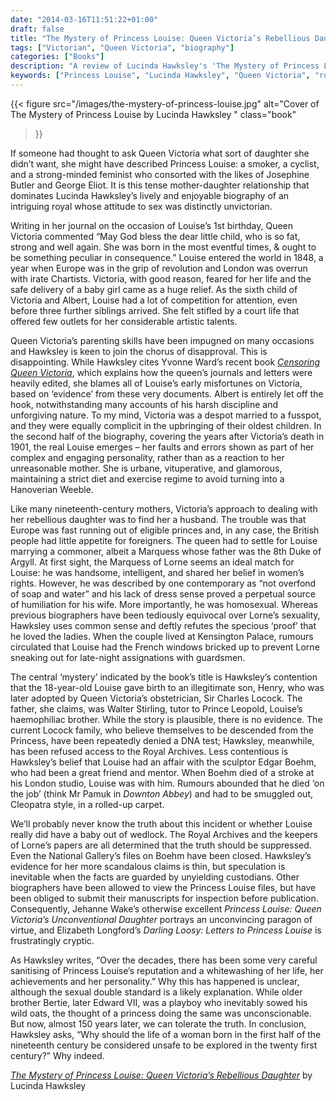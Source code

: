 ```yaml
---
date: "2014-03-16T11:51:22+01:00"
draft: false
title: "The Mystery of Princess Louise: Queen Victoria’s Rebellious Daughter by Lucinda Hawksley"
tags: ["Victorian", "Queen Victoria", "biography"]
categories: ["Books"]
description: "A review of Lucinda Hawksley's 'The Mystery of Princess Louise,' exploring Queen Victoria's rebellious daughter who smoked, cycled, and championed feminism. Discover the scandals surrounding her alleged illegitimate child and affair with sculptor Edgar Boehm."
keywords: ["Princess Louise", "Lucinda Hawksley", "Queen Victoria", "royal biography", "Victorian feminism", "Marquess of Lorne", "Edgar Boehm", "royal scandal", "illegitimate child", "royal archives"]
---
```


{{< figure
  src="/images/the-mystery-of-princess-louise.jpg"
  alt="Cover of The Mystery of Princess Louise by Lucinda Hawksley "
  class="book"
>}}

If someone had thought to ask Queen Victoria what sort of daughter she didn’t want, she might have described Princess Louise: a smoker, a cyclist, and a strong-minded feminist who consorted with the likes of Josephine Butler and George Eliot. It is this tense mother-daughter relationship that dominates Lucinda Hawksley’s lively and enjoyable biography of an intriguing royal whose attitude to sex was distinctly unvictorian.

Writing in her journal on the occasion of Louise’s 1st birthday, Queen Victoria commented “May God bless the dear little child, who is so fat, strong and well again. She was born in the most eventful times, & ought to be something peculiar in consequence.” Louise entered the world in 1848, a year when Europe was in the grip of revolution and London was overrun with irate Chartists. Victoria, with good reason, feared for her life and the safe delivery of a baby girl came as a huge relief. As the sixth child of Victoria and Albert, Louise had a lot of competition for attention, even before three further siblings arrived. She felt stifled by a court life that offered few outlets for her considerable artistic talents.

Queen Victoria’s parenting skills have been impugned on many occasions and Hawksley is keen to join the chorus of disapproval. This is disappointing. While Hawksley cites Yvonne Ward’s recent book [_Censoring Queen Victoria_](https://uk.bookshop.org/a/2760/9781780746548), which explains how the queen’s journals and letters were heavily edited, she blames all of Louise’s early misfortunes on Victoria, based on ‘evidence’ from these very documents. Albert is entirely let off the hook, notwithstanding many accounts of his harsh discipline and unforgiving nature. To my mind, Victoria was a despot married to a fusspot, and they were equally complicit in the upbringing of their oldest children. In the second half of the biography, covering the years after Victoria’s death in 1901, the real Louise emerges – her faults and errors shown as part of her complex and engaging personality, rather than as a reaction to her unreasonable mother. She is urbane, vituperative, and glamorous, maintaining a strict diet and exercise regime to avoid turning into a Hanoverian Weeble.

Like many nineteenth-century mothers, Victoria’s approach to dealing with her rebellious daughter was to find her a husband.  The trouble was that Europe was fast running out of eligible princes and, in any case, the British people had little appetite for foreigners. The queen had to settle for Louise marrying a commoner, albeit a Marquess whose father was the 8th Duke of Argyll. At first sight, the Marquess of Lorne seems an ideal match for Louise: he was handsome, intelligent, and shared her belief in women’s rights. However, he was described by one contemporary as “not overfond of soap and water” and his lack of dress sense proved a perpetual source of humiliation for his wife. More importantly, he was homosexual. Whereas previous biographers have been tediously equivocal over Lorne’s sexuality, Hawksley uses common sense and deftly refutes the specious ‘proof’ that he loved the ladies. When the couple lived at Kensington Palace, rumours circulated that Louise had the French windows bricked up to prevent Lorne sneaking out for late-night assignations with guardsmen.

The central ‘mystery’ indicated by the book’s title is Hawksley’s contention that the 18-year-old Louise gave birth to an illegitimate son, Henry, who was later adopted by Queen Victoria’s obstetrician, Sir Charles Locock. The father, she claims, was Walter Stirling, tutor to Prince Leopold, Louise’s haemophiliac brother. While the story is plausible, there is no evidence. The current Locock family, who believe themselves to be descended from the Princess, have been repeatedly denied a DNA test; Hawksley, meanwhile, has been refused access to the Royal Archives. Less contentious is Hawksley’s belief that Louise had an affair with the sculptor Edgar Boehm, who had been a great friend and mentor. When Boehm died of a stroke at his London studio, Louise was with him. Rumours abounded that he died ‘on the job’ (think Mr Pamuk in _Downton Abbey_) and had to be smuggled out, Cleopatra style, in a rolled-up carpet.

We’ll probably never know the truth about this incident or whether Louise really did have a baby out of wedlock. The Royal Archives and the keepers of Lorne’s papers are all determined that the truth should be suppressed. Even the National Gallery’s files on Boehm have been closed. Hawksley’s evidence for her more scandalous claims is thin, but speculation is inevitable when the facts are guarded by unyielding custodians. Other biographers have been allowed to view the Princess Louise files, but have been obliged to submit their manuscripts for inspection before publication. Consequently, Jehanne Wake’s otherwise excellent _Princess Louise: Queen Victoria’s Unconventional Daughter_ portrays an unconvincing paragon of virtue, and Elizabeth Longford’s _Darling Loosy: Letters to Princess Louise_ is frustratingly cryptic. 

As Hawksley writes, “Over the decades, there has been some very careful sanitising of Princess Louise’s reputation and a whitewashing of her life, her achievements and her personality.” Why this has happened is unclear, although the sexual double standard is a likely explanation. While older brother Bertie, later Edward VII, was a playboy who inevitably sowed his wild oats, the thought of a princess doing the same was unconscionable. But now, almost 150 years later, we can tolerate the truth. In conclusion, Hawksley asks, “Why should the life of a woman born in the first half of the nineteenth century be considered unsafe to be explored in the twenty first century?” Why indeed.

[_The Mystery of Princess Louise: Queen Victoria’s Rebellious Daughter_](https://uk.bookshop.org/a/2760/9781845951542) by Lucinda Hawksley